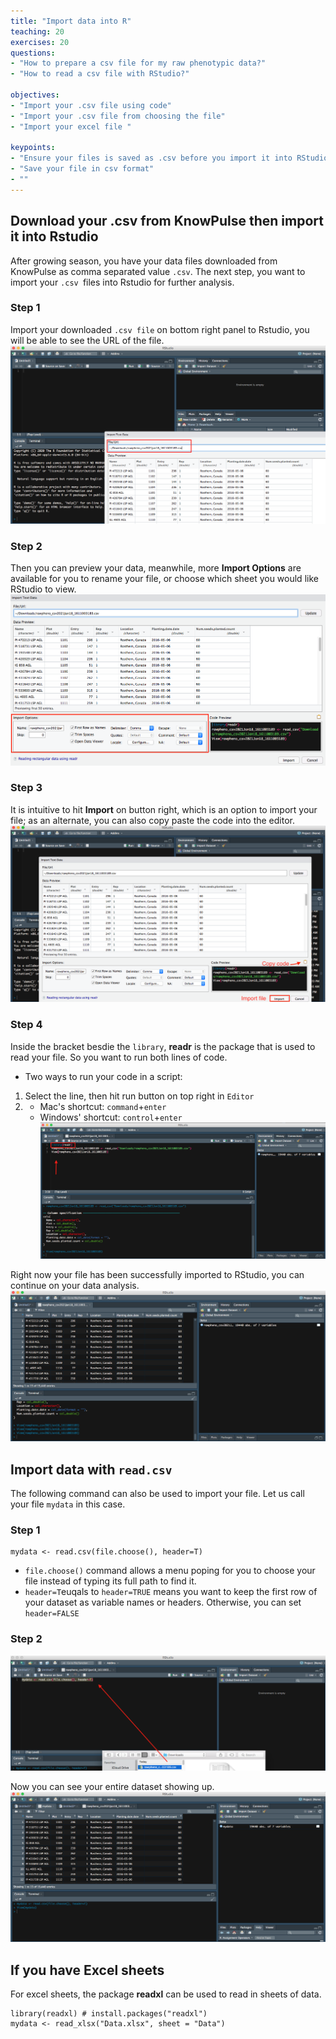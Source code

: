 ```yaml
---
title: "Import data into R"
teaching: 20
exercises: 20
questions:
- "How to prepare a csv file for my raw phenotypic data?"
- "How to read a csv file with RStudio?"

objectives:
- "Import your .csv file using code"
- "Import your .csv file from choosing the file"
- "Import your excel file "

keypoints:
- "Ensure your files is saved as .csv before you import it into RStudio ."
- "Save your file in csv format"
- ""
---
```

## Download your .csv from KnowPulse then import it into Rstudio
After growing season, you have your data files downloaded from KnowPulse as comma separated value `.csv`. The next step, you want to import your `.csv `files into Rstudio for further analysis. 


### Step 1
Import your downloaded `.csv file` on bottom right panel to Rstudio, you will be able to see the URL of the file. 
![Screenshot of main code listing](../fig/Import-data-1.png)

### Step 2
Then you can preview your data, meanwhile, more **Import Options** are available for you to rename your file, or choose which sheet you would like RStudio to view.
![Screenshot of main code listing](../fig/Import-data-2.png)


### Step 3
It is intuitive to hit **Import** on button right, which is an option to import your file; as an alternate, you can also copy paste the code into the editor. 
![Screenshot of main code listing](../fig/Import-data-3.png)

### Step 4
Inside the bracket besdie the `library`, **readr** is the package that is used to read your file. So you want to run both lines of code.

* Two ways to run your code in a script: 
1. Select the line, then hit run button on top right in `Editor` 
2. * Mac's shortcut: `command`+`enter`
   * Windows' shortcut: `control`+`enter`
![Screenshot of main code listing](../fig/Import-data-4.png)

Right now your file has been successfully imported to RStudio, you can continue on your data analysis. 
![Screenshot of main code listing](../fig/Import-data-5.png)



## Import data with `read.csv`

The following command can also be used to import your file. Let us call your file `mydata` in this case. 

### Step 1
```
mydata <- read.csv(file.choose(), header=T)
```
* `file.choose()` command allows a menu poping for you to choose your file instead of typing its full path to find it.
* `header=T`euqals to `header=TRUE` means you want to keep the first row of your dataset as variable names or headers. Otherwise, you can set `header=FALSE`

### Step 2
![Screenshot of main code listing](../fig/Import-data-6.png)

Now you can see your entire dataset showing up. 
![Screenshot of main code listing](../fig/Import-data-7.png)




## If you have Excel sheets 

For excel sheets, the package **readxl** can be used to read in sheets of data.
```
library(readxl) # install.packages("readxl")
mydata <- read_xlsx("Data.xlsx", sheet = "Data")
```
